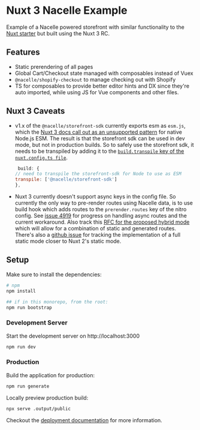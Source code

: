 # Nuxt 3 Nacelle Example

Example of a Nacelle powered storefront with similar functionality to the [Nuxt starter](../../starters/nuxt/) but built using the Nuxt 3 RC.

## Features

- Static prerendering of all pages
- Global Cart/Checkout state managed with composables instead of Vuex
- `@nacelle/shopify-checkout` to manage checking out with Shopify
- TS for composables to provide better editor hints and DX since they're auto imported, while using JS for Vue components and other files.

## Nuxt 3 Caveats

- v1.x of the `@nacelle/storefront-sdk` currently exports esm as `esm.js`, which the [Nuxt 3 docs call out as an unsupported pattern](https://v3.nuxtjs.org/guide/going-further/esm#what-is-native-esm) for native Node.js ESM. The result is that the storefront sdk can be used in dev mode, but not in production builds. So to safely use the storefront sdk, it needs to be transpiled by adding it to the [`build.transpile` key of the `nuxt.config.ts file`](./nuxt.config.ts).

    ```js
     build: {
    // need to transpile the storefront-sdk for Node to use as ESM 
    transpile: ['@nacelle/storefront-sdk']
  },
    ```

- Nuxt 3 currently doesn't support async keys in the config file. So currently the only way to pre-render routes using Nacelle data, is to use build hook which adds routes to the `prerender.routes` key of the nitro config. See [issue 4919](https://github.com/nuxt/framework/issues/4919) for progress on handling async routes and the current workaround. Also track this [RFC for the proposed hybrid mode](https://github.com/nuxt/framework/discussions/560) which will allow for a combination of static and generated routes. There's also a [github issue](https://github.com/nuxt/framework/issues/6411) for tracking the implementation of a full static mode closer to Nuxt 2's static mode.

## Setup

Make sure to install the dependencies:

```bash
# npm
npm install

## if in this monorepo, from the root:
npm run bootstrap 
```

### Development Server

Start the development server on http://localhost:3000

```bash
npm run dev
```

### Production

Build the application for production:

```bash
npm run generate
```

Locally preview production build:

```bash
npx serve .output/public
```

Checkout the [deployment documentation](https://v3.nuxtjs.org/guide/deploy/presets) for more information.
